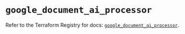 # `google_document_ai_processor`

Refer to the Terraform Registry for docs: [`google_document_ai_processor`](https://registry.terraform.io/providers/hashicorp/google/6.21.0/docs/resources/document_ai_processor).
